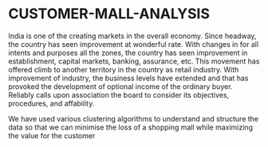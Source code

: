 # CUSTOMER-MALL-ANALYSIS

India is one of the creating markets in the overall economy. Since headway, the country has
seen improvement at wonderful rate. With changes in for all intents and purposes all the zones,
the country has seen improvement in establishment, capital markets, banking, assurance, etc.
This movement has offered climb to another territory in the country as retail industry. With
improvement of industry, the business levels have extended and that has provoked the
development of optional income of the ordinary buyer. Reliably calls upon association the
board to consider its objectives, procedures, and affability. 

We have used various clustering algorithms to understand and structure the data so that we can minimise  the loss of a shopping mall while maximizing the value for the customer
